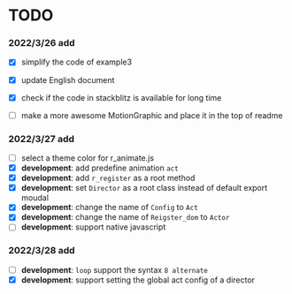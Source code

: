 # TODO

### 2022/3/26 add
- [x] simplify the code of example3
- [x] update English document
- [x] check if the code in stackblitz is available for long time
- [ ] make a more awesome MotionGraphic and place it in the top of readme


### 2022/3/27 add

- [ ] select a theme color for r_animate.js
- [x] **development**: add predefine animation `act`
- [x] **development**: add `r_register` as a root method
- [x] **development**: set `Director` as a root class instead of default export moudal
- [x] **development**: change the name of `Config` to `Act`
- [x] **development**: change the name of `Reigster_dom` to `Actor`
- [ ] **development**: support native javascript

### 2022/3/28 add
- [ ] **development**: `loop` support the syntax `8 alternate`
- [x] **development**: support setting the global act config of a director